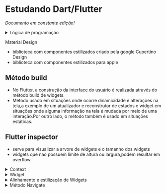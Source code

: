 # Estudando Dart/Flutter

*Documento em constante edição!*

<details>
 <summary>Lógica de programação</summary>

 <details>
  <summary>Future</summary>

  O método Future é utilizado para realizar operações assíncronas
  
  ```
  Future<TipoRetorno> nomeFuncao(Tipo parametro parametero) async {
   
   return someValue;  // ou throw SomeException;
  }

  ```
  
 </details>
</details>

Material Design
 - biblioteca com componentes estilizados criado pela google
Cupertino Design
 - biblioteca com componentes estilizados para apple

## Método build
 - No Flutter, a construção da interface do usuário é realizada através do método build de widgets.
 - Método usado em situações onde ocorre dinamicidade e alterações na tela,a exemplo de um atualizador e reconstrutor de estados e widget em situações onde alguma informação na tela é mudada por meio de uma interação.Por outro lado, o  método também é usado em situações estáticas.

## Flutter inspector
 - serve para visualizar a arvore de widgets e o tamanho dos widgets
 - widgets que nao possuem limite de altura ou largura,podem resultar em overflow

<details>
 <summary>Context</summary>
 
 ## Context
 - Os widgets sao organizados de forma hierarquica em uma arvore de widgets ,mas por si so, os widgets nao conhecem o seu grau de parentescos com outros widgets.
 - O metodo BuildContext serve exatamente para localizar,levar informacoes e informar grau de parentesco.
 - As informacoes de context so podem ser obtidas no fluxo de baixo para cima,ou seja, filho para pai.
 

 
 ### Exemplos práticos para entender o context

 *Build context - contexto de construcao*
 ----------------------------------------

 #### Exemplo 1: Acionando o snackbar por meio de um botão

- ScaffoldMessenger.of(context): Aqui, estamos usando o ScaffoldMessenger para acessar o Scaffold mais próximo na árvore de widgets.
O Scaffold é responsável por exibir elementos de interface do usuário, como barras de aplicativos, gavetas e, neste caso, o SnackBar.

- showSnackBar(SnackBar(...)): Ao chamar showSnackBar, estamos indicando ao Scaffold que exiba um SnackBar na parte inferior da tela.

- content: Text('Texto alterado!'): O conteúdo do SnackBar é definido como um texto informando que o texto foi alterado.

- context: O context é passado como argumento para ScaffoldMessenger.of para informar ao Flutter sobre a posição do widget na árvore de widgets.
O BuildContext é necessário para que o Flutter saiba onde exibir o SnackBar na hierarquia de widgets.
 
 ```dart
 import 'package:flutter/material.dart';

void main() {
  runApp(const MyApp());
}

class MyApp extends StatelessWidget {
  const MyApp({Key? key});

  @override
  Widget build(BuildContext context) {
    return MaterialApp(
      home: Scaffold(
        appBar: AppBar(
          title: Text('Context'),
        ),
        body: Botao(),
      ),
    );
  }
}

class Botao extends StatefulWidget {
  @override
  _Botao createState() => _Botao();
}

class _Botao extends State<Botao> {
  @override
  Widget build(BuildContext context) {
    return Container(
        child: Stack(children: [
      ElevatedButton(
          onPressed: () {
            ScaffoldMessenger.of(context)
                .showSnackBar(SnackBar(content: Text('Texto alterado')));
          },
          child: Text('Clique aqui'))
    ]));
  }
}

 ```

#### Exemplo 2: Navegação de telas

- Neste exemplo, quando o onPressed é acionado no ElevatedButton, o context passado para Navigator.of(context).push
refere-se ao contexto do widget TelaA, que é o contexto em torno do botão que está sendo pressionado.

- Ao fornecer esse contexto, o Flutter sabe onde na árvore de widgets a ação de navegação está ocorrendo.

- Dentro do builder, uma nova instância da TelaB é criada. O BuildContext é passado como um parâmetro para essa função,
fornecendo informações sobre o contexto do widget no qual a navegação está ocorrendo. Isso é essencial porque permite
ao Flutter construir a TelaB de acordo com a hierarquia de widgets existente.

- Observe que em `Navigator.of(context).push` é ultilado o context para recuperar o contexto da TelaA criada com o metodo Widget build
e que após isso o metodo build é usado novamente na linha 29 para fornecer informacoes do widget TelaB



```dart
import 'package:flutter/material.dart';

void main() {
  runApp(MyApp());
}

class MyApp extends StatelessWidget {
  @override
  Widget build(BuildContext context) {
    return MaterialApp(
      home: TelaA(),
    );
  }
}

class TelaA extends StatelessWidget {
  @override
  Widget build(BuildContext context) {
    return Scaffold(
      appBar: AppBar(
        title: Text('Tela A'),
      ),
      body: Center(
        child: ElevatedButton(
          onPressed: () {
            // Use o BuildContext para navegar para TelaB
            Navigator.of(context).push(
              MaterialPageRoute(
                builder: (BuildContext context) {
                  return TelaB();
                },
              ),
            );
          },
          child: Text('Ir para Tela B'),
        ),
      ),
    );
  }
}

class TelaB extends StatelessWidget {
  @override
  Widget build(BuildContext context) {
    return Scaffold(
      appBar: AppBar(
        title: Text('Tela B'),
      ),
      body: Center(
        child: Text('Esta é a Tela B'),
      ),
    );
  }
}

```



 
</details>

<details>
 <summary>Widget</summary>

 

 ## Widget
 - Um widget pode ser interpretado como as tags html que exibem algum tipo de conteúdo ou agrupam conteúdos,exemplo: textos, botoẽs, divs, imagem e etc.

### StatefulWidget
  - Widget utilizado em situações em que parte da interface do usuário precisa ser atualizada dinâmicamente, exemplo: Ao clicar em um botão, +1 deve ser incrementado em uma variável e exibido na tela.

#### createState()
 - createState() é chamado uma vez durante a inicialização do widget.
 - Ele deve retornar uma nova instância de uma classe que estende State.
 - A instância da classe de estado fica associada a um único widget e é usada para armazenar e gerenciar o estado mutável desse widget.

#### Classe que implementa StatefulWidget
 - Responsável por definir a estrutura e configurações de armazenamento de estado.

#### Classe que implementa State
 - Responsável por manter o estado.

```dart
import 'package:flutter/material.dart';

void main() {
  runApp(const MyApp());
}

class MyApp extends StatelessWidget{
  
  
  const MyApp({Key? key}) : super(key: key);

  @override
  Widget build(BuildContext context){

    return MaterialApp(
      title:'AULA 2',
      home: Scaffold(
        appBar: AppBar(
          title: Text('StateFullWidget'),
        ),
        body: Teste(),
        
      )
    );
  }
}

class Teste extends StatefulWidget{
  const Teste({Key? key}) : super(key: key);

  @override
  _Teste createState() => _Teste();
}

class _Teste extends State<Teste>{
  int contador = 0;

  void _incrementador(){
    setState((){
      contador++;
    });
  }


  @override
  Widget build(BuildContext context){
    return Container(
      child: Column(
        children: [
          Text('contado: ${contador}'),
          ElevatedButton(
            onPressed: (){_incrementador();},
            child: Text('Clique em mim!'))
        ]
      )
    );
  }  
}
```
 

### Tipos de widgets

#### Container
 - Um Container é um agrupador de widgets, a exemplo de uma div.
 - O comportamento padrão de um container é ocupar todo espaço do seu componente pai, então em casos de Containers aninhados, pode ocorrer comportamentos não esperados, como sopreposição.

#### Column

#### Stack
 - O Widget Stack é uma alternativa ao Container. O Stack permite agrupamento de widgets e aninhamento de outras Stacks
 - O Stack sozinho não possui dimensāo e dessa forma não é possível definir uma cor de fundo.O Stack só possui dimensão se ele possuir um filho ou seja filho de outro widget, a exemplo de um Container.



#### ListView
 - O ListView serve para criar uma coluna dinâmica de widgets e permite a rolagem da tela.

*Componente Tarefa*
```dart
class Tarefa extends StatelessWidget {
  
  final String nome;
  const Tarefa(this.nome, {Key? key}) : super(key: key);

  @override
  Widget build(BuildContext context) {
    return Padding(
      padding: const EdgeInsets.all(8.0),
      child: Container(
        child: Stack(
          children: [
          // O último container está sobreposto em cima do primeiro
            Container(
              color: Colors.blue,
              height: 140,
            ),
            Container(
              color: Colors.white30,
              height: 100,
              child: Row(
                mainAxisAlignment: MainAxisAlignment.spaceBetween,
                children: [
                  Container(
                    color: Colors.black26,
                    width: 72,
                    height: 100,
                  ),
                  Text(nome),
                  ElevatedButton(
                    onPressed: () {},
                    child: const Icon(Icons.arrow_drop_up),
                  ),
                ],
              ),
            ),
          ],
        ),
      ),
    );
  }   
}
```
```dart
lass MyApp extends StatelessWidget {
  const MyApp({Key? key});

  @override
  Widget build(BuildContext context) {
    return MaterialApp(
      title: 'Flutter Demo',
      theme: ThemeData(
        primarySwatch: Colors.green,
      ),
      home: Scaffold(
          appBar: AppBar(
            title: const Text('Minhas tarefas'),
          ),
          body: ListView(
            children: [
              Tarefa('Aprendendo Java'),
              Tarefa('Aprendendo Flutter'),
              Tarefa('Aprendendo Kotlin'),
              Tarefa('Aprendendo Kotlin'),
              Tarefa('Aprendendo Kotlin'),
              Tarefa('Aprendendo Kotlin'),
              Tarefa('Aprendendo Kotlin'),
              Tarefa('Aprendendo Kotlin'),
              Tarefa('Aprendendo Kotlin')
            ]
          ),
          floatingActionButton: FloatingActionButton(onPressed: () {})),
    );
  }
}
```

#### Scaffold, material design
 - Scaffold é um widget que fornece uma estrutura visual básica para um aplicativo móvel. Ele serve como um "esqueleto" para o layout da sua interface do usuário.
 
##### Elementos que Scaffold disponibiliza

##### AppBar
 - É a barra superior que geralmente contém o título do aplicativo e possivelmente ações, como botões de navegação ou de ação.
 
##### Body
 - É a área principal do conteúdo da tela. Pode conter qualquer widget, como listas, colunas, linhas, etc. É definida usando a propriedade body.
 
##### home
 - Define qual será a tela inicial do aplicativo
 - home serve para indicar que a tela inicial será definida por Scaffold

<details>
 <summary>Formulários</summary>

 ## Formulários

 ### Manipulando inputs

 #### TextFormField
 ##### Controller
  - A Classe TextEditingController permite controlar e manipular o texto no campo de entrada ```TextFormField``` e o Controller é a instância dessa classe.

 ##### Como usar o método onChanged

 *Utilizando onChanged para monitorar um input*

  - onChanged recebe em seu parâmetro o atributo text da classe TextEditingController e no seu escopo recebe o método setState para atualizar em especifico o valor de inputImgController.text.
 
 ```dart
 class CarregadorImg extends StatefulWidget{

  @override
  _CarregadorImg createState() => _CarregadorImg();
}

class _CarregadorImg extends State<CarregadorImg>{

  TextEditingController inputImgController = TextEditingController();
  //late String valueInputImg;
  
  @override
  Widget build(BuildContext context){
    return Container(
      child: Column(
        children: [
          TextFormField(
            controller: inputImgController,
            onChanged: (text){
              setState((){});
            },
            decoration: InputDecoration(
              labelText: 'Digite a URL da imagem.'),
              
          ),
          Container(
            height: 100,
            width: 100,
            child: inputImgController.text.isNotEmpty ? Image.network(
              inputImgController.text,
              fit: BoxFit.cover,
            ) : Container(),
          ),
          // TextButton(onPressed: (){}, child: Text('Clique aqui')),  
        ],
      )
    );
  }
}
```

###### Principais funcionalidades  do Controller
 - Recuperar o Texto Atual
```dart
TextEditingController nomeController = TextEditingController();
String valueInput = nomeController.text;

TextFormField(
  controller: nomeController
)
```
*Exemplo*
```dart
class Form extends StatefulWidget{

  @override
  _Form createState() => _Form(); 
}

class _Form extends State<Form>{
  TextEditingController nomeController = TextEditingController();

  @override
  Widget build(BuildContext context){

    return Container(
      child: Column(
        children: [
          TextFormField(
            controller: nomeController,
            decoration: InputDecoration(labelText: 'Digite algo'),
          ),
          TextButton(onPressed: (){print(nomeController.text);}, child: Text('Clique aqui'))
        ]
      )
    );

  }

}
```
##### validator
 - Fornece uma função de validação que verifica se o valor inserido no campo de texto é válido.
 - Deve retornar uma String com uma mensagem de erro se não foi válido e null se for válido.
 - O parâmetro value na função de validação contém o valor inserido no input.
 
#### Widget Form
 - Utilizado para agrupar e gerenciar widgets de entrada  de dados, de modo a facilitar a validação e o envio.

**GlobalKey**
 - A classe GlobalKey é uma chave global que pode ser usada para se comunicar com um objeto específico, independentemente de onde ele esteja na hierarquia de widgets.
 
**GlobalKey<State>**, subclasse de globalkey
 - Utilizada quando um widget possui um estado que você deseja acessar de fora do widget em que ele está.

**Validate**
 - O método validate percorre todos os validadores dos widgets de entrada dentro do Form e retorna true se todos os widgets são válidos.

**Validando um formulário com Autovalidate.onUserInteraction**
 - Determina se o formulário deve ser validado automaticamente à medida que os campos de entrada são alterados.
 - A validação ocorre automaticamente nos seguintes casos:
   - O usuário toca em um campo de texto.
   - O usuário digita algo no campo de texto.
   - O usuário sai do campo de texto.
  
```dart
class Formulario extends StatefulWidget {
  @override
  _Formulario createState() => _Formulario();
}

class _Formulario extends State<Formulario> {
  final GlobalKey<FormState> _formKey = GlobalKey<FormState>();
  TextEditingController controllerInputNome1 = TextEditingController();
  TextEditingController controllerInputNome2 = TextEditingController();
  String msgInputEmpty = 'Por favor, insira o seu nome.';

  @override
  Widget build(BuildContext context) {
    return Form(
      key: _formKey,
      autovalidateMode: AutovalidateMode.onUserInteraction,
      child: Column(
        children: [
          TextFormField(
            validator: (value) {
              if (value == null || value.isEmpty) {
                return msgInputEmpty;
              }
              return null;
            },
            decoration: InputDecoration(labelText: 'Digite o seu nome 1.'),
          ),
          TextFormField(
            validator: (value) {
              if (value == null || value.isEmpty) {
                return msgInputEmpty;
              }
              return null;
            },
            decoration: InputDecoration(labelText: 'Digite o seu nome 2.'),
          ),
          ElevatedButton(
            onPressed: () {
              if (_formKey.currentState!.validate()) {
                print('Dados salvos');
              }
            },
            child: Text('Salvar'),
          ),
        ],
      ),
    );
  }
}
```


```dart
Form(
  key: _formKey,
  child: Column(
    children: [
      // Adicione seus widgets de entrada aqui
      TextFormField(
       validator: (value) {
        if (value == null || value.isEmpty) {
         return 'Este campo não pode ficar em branco.';
        }
        return null;
      },
       // ... outras configurações do TextFormField
     ),

      // Outros widgets de entrada, botões, etc.
    ],
  ),
),

```
```dart
ElevatedButton(
  onPressed: () {
    if (_formKey.currentState!.validate()) {
      // Se a validação for bem-sucedida, faça algo, como enviar os dados.
      // Pode acessar os dados dos campos de texto por meio do controller ou
      // pelo método onSaved no TextFormField.
    }
  },
  child: Text('Enviar'),
),

```
```dart
```
 
</details>

### Iniciando um widget com valores dinâmicos
 - Vamos imaginar um componente que possui um widget stack filho e uma imagem como filha de stack.Vários componentes podem ser criados, mas as imagens deve ser diferente.Neste caso, sem usar a dinamicidade, todos os componentes possuíram a mesma imagem.

```dart
final String src_img
this.src_img
Image.network(src_img)
Componente(link)
```
 - Cada componente terá uma imagem diferente de forma dinâmica e não da forma hard code.

```dart
import 'package:flutter/material.dart';

void main() {
  runApp(const MyApp());
}

class MyApp extends StatelessWidget{
  const MyApp({Key? key}) : super(key: key);

  @override
  Widget build(BuildContext context){

    return MaterialApp(
      title: 'Flutter app',
      home: Scaffold(
        appBar: AppBar(
          title: Text('Teste'),
        ),
        body:Column(
          children: [
            
            Componente('https://cdn.cloudflare.steamstatic.com/steam/apps/861650/header.jpg?t=1698396735'),
            Componente('https://www.promobit.com.br/blog/wp-content/uploads/2022/05/17183905/skate.jpg')
          ]
        )
        
          
      )

    );
  }
}

class Componente extends StatelessWidget{
  
  final String src_img;
  const Componente(this.src_img, {Key? key}) : super(key: key);

  @override
  Widget build(BuildContext context){

    return Padding(
      padding:EdgeInsets.all(8.0),
      child: Container(
        color:Colors.grey,
        width: 400.0,
        height: 200.0,
          child: Stack(
            children:[
              Image.network(src_img),
            ]
          )
      )
    );
  }
    
}
```


<details>
 <summary>Janela de diálogo</summary>

 Função anônima com parâmetros nomeados
  - Função com parãmetros e valores atribuídos no próprio parâmetro da função.

 *Exemplo: vamos supor que uma função aceite 3 valores em seu parâmetro*
 ```dart
 static carro({
   String nome = 'gol',
   String marca = 'Wolksvagem',
   String cor = 'prata'
 })
 ```
 
 ```dart
 static showDialogWithMessage({
    String? message,
    bool autoHide = true,
    int durationSeconds = 4,
    bool dismissible = true,
  }) async {
    final Widget widget = Center(
      child: Container(
        padding: EdgeInsets.all(16.0),
        width: 300,
        decoration: BoxDecoration(
          color: Colors.grey[800],
          borderRadius: BorderRadius.circular(8.0)
        ),
        child: Text(
          message ?? "Ocorreu um erro. Tente novamente.",
          style: TextStyle(
            color: Colors.white,
            fontSize: 12.0, // Alterado para fonte de tamanho 12
            decoration: TextDecoration.none, // Removido sublinhado
          ),
        ),
      ),
    );

    showDialogDefault(
      widget: widget,
      autoHide: autoHide,
      durationMilli: durationSeconds * 1000,
      dismissible: dismissible,
    );
  }
 ```

showDialog
  showDialogDefault
    showDialogWithMessage

### janela de diálogo 2

```dart
import 'package:flutter/material.dart';

void main() {
  runApp(MyApp());
}

class MyApp extends StatelessWidget {
  @override
  Widget build(BuildContext context) {
    return MaterialApp(
      title: 'Flutter Alerta Exemplo',
      home: Scaffold(
        appBar: AppBar(
          title: Text('Flutter Alerta Exemplo'),
        ),
        body: Center(
          child: Builder(
            builder: (BuildContext context) {
              return ElevatedButton(
                onPressed: () {
                  _exibirAlerta(context);
                },
                child: Text('Exiba o Alerta'),
              );
            },
          ),
        ),
      ),
    );
  }

  Future<void> _exibirAlerta(BuildContext context) async {
    return showDialog(
      context: context,
      builder: (BuildContext context) {
        return AlertDialog(
          title: Text('Alerta Acionado'),
          content: Text('Esta é a mensagem do alerta.'),
          actions: <Widget>[
            TextButton(
              onPressed: () {
                Navigator.of(context).pop();
              },
              child: Text('Fechar'),
            ),
          ],
        );
      },
    );
  }
}


```
 
</details>
</details>

<details>
 <summary>Alinhamento e estilização de Widgets</summary>

 #### Exemplo de estilização de Container
```dart

 Container(
  width: 200.0,
  height: 100.0,
  color: Colors.blue,
  alignment: Alignment.center,
  margin: EdgeInsets.all(16.0),
  padding: EdgeInsets.symmetric(horizontal: 8.0, vertical: 12.0),
  child: Text(
    'Olá, Mundo!',
    style: TextStyle(color: Colors.white),
  ),
)

```
#### Exemplo de estilização de um widget Text
```dart
Text(
  'Olá, Mundo!',
  style: TextStyle(
    fontSize: 20.0,
    fontWeight: FontWeight.bold,
    color: Colors.blue,
  ),
  textAlign: TextAlign.center,
)
```

#### Padding
 - Existe duas formas de usar o padding:Adicionando padding em um widget como um Stack e adicionando padding a um componente que possui vários widgets.

```
padding: EdgeInserts
```
Métodos de EdgeInserts

 - ```all```: Espaçamento aplicado em todas as direções.
 - ```only```: Permite especificar diferentes valores para cada direção individualmente.
 - ```symmetric```: Permite especificar valores diferentes para os lados vertical e horizontal.
 - ```fromLTRB```: Permite especificar valores para as quatro direções diretamente.

*Adicionando Padding a um Container*
```dart
Container(
  padding: EdgeInsets.all(8.0), // Adiciona padding de 8 pixels em todos os lados
  child: // Seu conteúdo aqui,
)

```
*Adicionando padding a um componente com vários widgets*
```dart
Padding(
  padding: EdgeInsets.all(8.0), // Adiciona padding de 8 pixels em todos os lados
  child: Row(
    children: [
      // Seus widgets da linha aqui
    ],
  ),
)

```
Utilizando Border Radius
 - Adiciona o arredondamento em todas as bordas
  - ```borderRadius: BorderRadius.circular(10.0),```

## Alinhamento de widgets

#### crossAxisAlignment
 - Usado em widgets como Column e Row

*Usado em uma Column*
 - Controla a posição horizontal dos elementos filhos

*Usado em uma Row*
 - Controla a posiçao vertical dos elementos filhos

#### mainAxisAlignment
*Usado em uma Colunm*
 - controla a posição horizontal dos elementos filhos

*Usado em uma Row*
 - Controla a posição vertical dos elementos filhos

#### Alignment
 - Pode ser usado em qualquer widget que aceite um filho e geralmente é aplicado a widgets como Container, Stack 
 - Utilizado nos elementos filhos de Stack.
 - Permite posicionamento de ambos os eixos.
 - ´alignment: Alignment.´


</details>

<details>
 <summary>Método Navigate</summary>

 ## MaterialPageRoute
  - O MaterialPageRoute é uma classe em Flutter que representa uma rota que utiliza as transições do Material Design ao navegar entre telas.
 
 ## Explicando o context 
 
 - O context utilizado no trecho Navigator.push(context, ...) é o mesmo context passado para a função build(BuildContext context).
 - O primeiro parâmetro do Navigator.push é o context atual, indicando de onde a navegação está sendo iniciada.
 - O segundo parâmetro é uma instância de MaterialPageRoute. O construtor dessa classe aceita um argumento chamado builder, que é uma função que recebe o (context) e retorna o widget que deve ser construído para representar a nova rota.
 - o context passado para o MaterialPageRoute é um novo contexto criado com base no contexto e nas informações da próxima tela.Esse contexto é usado para garantir que o novo widget (FormScreen neste caso) seja construído com o contexto apropriado, herdados do contexto do widget pai (onde a navegação foi iniciada). Isso é essencial para manter a consistência e acesso correto aos recursos e configurações do ambiente.

```dart
class _InitialScreen extends State<InitialScreen>{

  @override
  Widget build(BuildContext context){
    
    return Scaffold(
      appBar: AppBar(
        title: Text('Registrar pet')
      ),
      body: ListView(),
      floatingActionButton: FloatingActionButton(
        onPressed: (){
          Navigator.push(
            context,
            MaterialPageRoute(builder: (context){
              return FormScreen();
            }
            
            )
          );
        },
        child: Icon(Icons.add),
      ),
      
    );
  }
}
```

## Sintaxe dos métodos

```dart
Navigator.push(contextoAtual, MaterialPageRoute)

MaterialPageRoute(builder: (novoContexto){return Widget})
```

# Navigate.pop
 - Volta para uma página anterior.

```
Navigator.pop(context, result)
```

## Parâmetros

**Context**
 - Contexto da tela atual

**result, parâmetro opcional**
 - Parâmetro usado para passar dados de volta para a rota anterior


## Recebimento de resultados
 - Após efetuar o método Navigate.pop() é necessário enviar valores para a tela anterior, a exemplo de uma atualização de lista após realizar um cadastro em um formulário.
 - Sendo assim, é possível encadear um método then ao Navigator.push que levou a tela atual e dentro do then, chamar o setState para atualizar estados.

```dart
Navigator.push(
            context,
            MaterialPageRoute(builder: (context){
                return FormScreen(formDataController); //estudar sobre a necessidade de passar a instancia de formDataController no parametro de FormScreen
              }
            
            )
          ).then((result){ //ESTUDAR SOBRE THEN
            //if (result != null && result is int){
              setState(() { //O método setState nao aceita parametros
                result.listaRegistros.length;
                
                // Mesmo que o escopo do setState esteja vazio, o Flutter
                // percebe a mudança de estado e reconstrói automaticamente
                // o widget. Isso resulta na reconstrução do ListView.builder,
                // que por sua vez atualiza a lista de registros na interface
                // do usuário.

              });
            //}
          });
```

 
 
</details>





